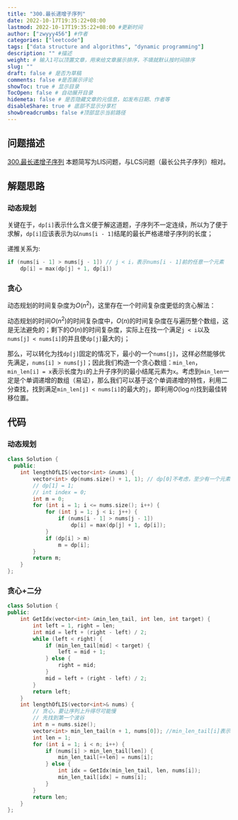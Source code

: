 ```yaml
---
title: "300.最长递增子序列"
date: 2022-10-17T19:35:22+08:00
lastmod: 2022-10-17T19:35:22+08:00 #更新时间
author: ["zwyyy456"] #作者
categories: ["leetcode"]
tags: ["data structure and algorithms", "dynamic programming"]
description: "" #描述
weight: # 输入1可以顶置文章，用来给文章展示排序，不填就默认按时间排序
slug: ""
draft: false # 是否为草稿
comments: false #是否展示评论
showToc: true # 显示目录
TocOpen: false # 自动展开目录
hidemeta: false # 是否隐藏文章的元信息，如发布日期、作者等
disableShare: true # 底部不显示分享栏
showbreadcrumbs: false #顶部显示当前路径
---
```

## 问题描述
[300.最长递增子序列](https://leetcode.cn/problems/longest-increasing-subsequence/)
本题简写为LIS问题，与LCS问题（最长公共子序列）相对。

## 解题思路
### 动态规划
关键在于，`dp[i]`表示什么含义便于解这道题，子序列不一定连续，所以为了便于求解，`dp[i]`应该表示为以`nums[i - 1]`结尾的最长严格递增子序列的长度；

递推关系为:
```cpp
if (nums[i - 1] > nums[j - 1]) // j < i，表示nums[i - 1]前的任意一个元素
    dp[i] = max(dp[j] + 1, dp[i])
```

### 贪心
动态规划的时间复杂度为$O(n^2)$，这里存在一个时间复杂度更低的贪心解法：

动态规划的时间$O(n^2)$的时间复杂度中，$O(n)$的时间复杂度在与遍历整个数组，这是无法避免的；剩下的$O(n)$的时间复杂度，实际上在找一个满足`j < i`以及`nums[j] < nums[i]`的并且使`dp[j]`最大的`j`；

那么，可以转化为找`dp[j]`固定的情况下，最小的一个`nums[j]`，这样必然能够优先满足，`nums[i] > nums[j]`；因此我们构造一个贪心数组：`min_len`，`min_len[i] = x`表示长度为`i`的上升子序列的最小结尾元素为`x`。考虑到`min_len`一定是个单调递增的数组（易证），那么我们可以基于这个单调递增的特性，利用二分查找，找到满足`min_len[j] < nums[i]`的最大的`j`，即利用$O(\log n)$找到最佳转移位置。

## 代码
### 动态规划
```cpp
class Solution {
  public:
    int lengthOfLIS(vector<int> &nums) {
        vector<int> dp(nums.size() + 1, 1); // dp[0]不考虑，至少有一个元素，所以初始化为1
        // dp[1] = 1;
        // int index = 0;
        int m = 0;
        for (int i = 1; i <= nums.size(); i++) {
            for (int j = 1; j < i; j++) {
                if (nums[i - 1] > nums[j - 1])
                    dp[i] = max(dp[j] + 1, dp[i]);
            }
            if (dp[i] > m)
                m = dp[i];
        }
        return m;
    }
};
```

### 贪心+二分
```cpp
class Solution {
public:
    int GetIdx(vector<int> &min_len_tail, int len, int target) {
        int left = 1, right = len;
        int mid = left + (right - left) / 2;
        while (left < right) {
            if (min_len_tail[mid] < target) {
                left = mid + 1;
            } else {
                right = mid;
            }
            mid = left + (right - left) / 2;
        }
        return left;
    }
    int lengthOfLIS(vector<int>& nums) {
        // 贪心，要让序列上升得尽可能慢
        // 先找到第一个波谷
        int n = nums.size();
        vector<int> min_len_tail(n + 1, nums[0]); //min_len_tail[i]表示长度为i的上升子序列的末尾元素的最小值
        int len = 1;
        for (int i = 1; i < n; i++) {
            if (nums[i] > min_len_tail[len]) {
                min_len_tail[++len] = nums[i];
            } else {
                int idx = GetIdx(min_len_tail, len, nums[i]);
                min_len_tail[idx] = nums[i];
            }
        }
        return len;
    }
};
```